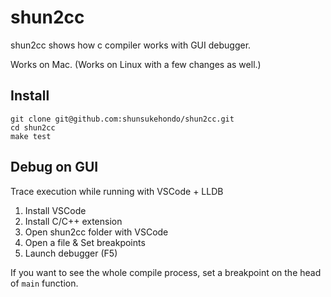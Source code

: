 # shun2cc

shun2cc shows how c compiler works with GUI debugger.

Works on Mac. (Works on Linux with a few changes as well.)


## Install

```
git clone git@github.com:shunsukehondo/shun2cc.git
cd shun2cc
make test
```

## Debug on GUI

Trace execution while running with VSCode + LLDB 

1. Install VSCode
2. Install C/C++ extension
3. Open shun2cc folder with VSCode
4. Open a file & Set breakpoints
5. Launch debugger (F5)

If you want to see the whole compile process, set a breakpoint on the head of `main` function.
